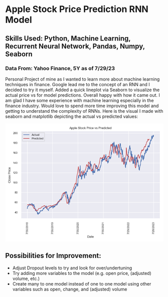 # Apple Stock Price Prediction RNN Model
## Skills Used: Python, Machine Learning, Recurrent Neural Network, Pandas, Numpy, Seaborn
### Data From: Yahoo Finance, 5Y as of 7/29/23
Personal Project of mine as I wanted to learn more about machine learning techniques in finance.  Google lead me to the concept of an RNN and I decided to try it myself.  Added a quick lineplot via Seaborn to visualize the actual price vs for model predictions.
Overall happy with how it came out.  I am glad I have some experience with machine learning especially in the finance industry.  Would love to spend more time improving this model and getting to understand the complexity of RNNs.  Here is the visual I made with seaborn and matplotlib depicting the actual vs predicted values:

![RNN Model Results](Actual_Predicted_Visual.png)

## Possibilities for Improvement:
- Adjust Dropout levels to try and look for over/undertuning
- Try adding more variables to the model (e.g. open price, (adjusted) volume, etc.)
- Create many to one model instead of one to one model using other variables such as open, change, and (adjusted) volume
